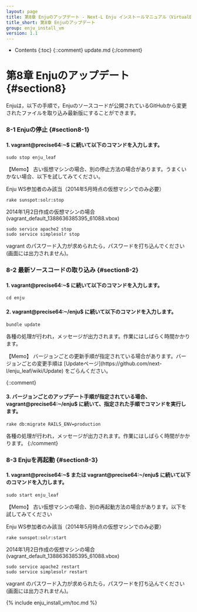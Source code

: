 ```yaml
---
layout: page
title: 第8章 Enjuのアップデート - Next-L Enju インストールマニュアル（VirtualBox編）
title_short: 第8章 Enjuのアップデート
group: enju_install_vm
version: 1.1
---
```


* Contents
{:toc}
{::comment} update.md {:/comment}

第8章 Enjuのアップデート {#section8}
====================================

Enjuは，以下の手順で，Enjuのソースコードが公開されているGitHubから変更されたファイルを取り込み最新版にすることができます。

### 8-1 Enjuの停止 {#section8-1}

#### 1. vagrant@precise64:~$ に続いて以下のコマンドを入力します。

	sudo stop enju_leaf

<div class="alert alert-info memo" markdown="1">
【Memo】 古い仮想マシンの場合、別の停止方法の場合があります。うまくいかない場合、以下を試してみてください。

Enju WS参加者のみ該当（2014年5月時点の仮想マシンでのみ必要）

	rake sunspot:solr:stop

2014年1月2日作成の仮想マシンの場合 (vagrant_default_1388636385395_61088.vbox)

	sudo service apache2 stop
	sudo service simplesolr stop

</div>

vagrant のパスワード入力が求められたら，パスワードを打ち込んでください(画面には出力されません)。

### 8-2 最新ソースコードの取り込み {#section8-2}

#### 1. vagrant@precise64:~$ に続いて以下のコマンドを入力します。

	cd enju

#### 2. vagrant@precise64:~/enju$ に続いて以下のコマンドを入力します。

	bundle update

各種の処理が行われ，メッセージが出力されます。作業にはしばらく時間かかります。

<div class="alert alert-info memo" markdown="1">
【Memo】 バージョンごとの更新手順が指定されている場合があります。バージョンごとの変更手順は [Updateページ](https://github.com/next-l/enju_leaf/wiki/Update) をごらんください。
</div>

{::comment}
#### 3. バージョンごとのアップデート手順が指定されている場合、 vagrant@precise64:~/enju$ に続いて、指定された手順でコマンドを実行します。

	rake db:migrate RAILS_ENV=production

各種の処理が行われ，メッセージが出力されます。作業にはしばらく時間がかかります。
{:/comment}

### 8-3 Enjuを再起動 {#section8-3}

#### 1. vagrant@precise64:~$ または vagrant@precise64:~/enju$ に続いて以下のコマンドを入力します。

	sudo start enju_leaf

<div class="alert alert-info memo" markdown="1">
【Memo】 古い仮想マシンの場合、別の再起動方法の場合があります。以下を試してみてください

Enju WS参加者のみ該当（2014年5月時点の仮想マシンでのみ必要）

	rake sunspot:solr:start

2014年1月2日作成の仮想マシンの場合 (vagrant_default_1388636385395_61088.vbox)

	sudo service apache2 restart
	sudo service simplesolr restart

</div>

vagrant のパスワード入力が求められたら，パスワードを打ち込んでください(画面には出力されません)。

{% include enju_install_vm/toc.md %}

